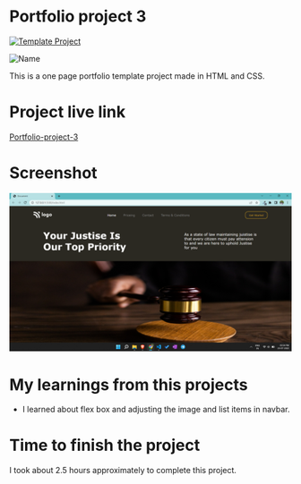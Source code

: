 # Portfolio project 3

[![Template Project](https://img.shields.io/badge/Technologies%20-HTML%2FCSS-brightgreen)](http://www.gnu.org/licenses/agpl-3.0)

![Name](https://img.shields.io/badge/Dhrumil-Bhut-success)

This is a one page portfolio template project made in HTML and CSS.

# Project live link

[Portfolio-project-3](https://jolly-swan-768ba0.netlify.app)

# Screenshot

![Screenshot](./3.png)

# My learnings from this projects

- I learned about flex box and adjusting the image and list items in navbar.

# Time to finish the project

I took about 2.5 hours approximately to complete this project.
